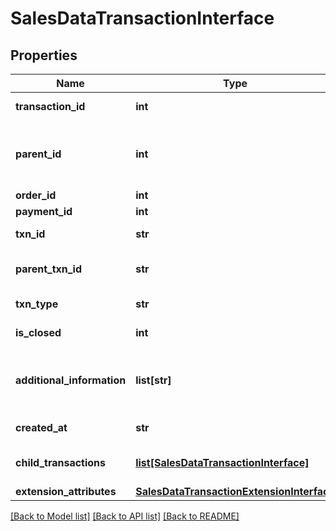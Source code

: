 # SalesDataTransactionInterface

## Properties
Name | Type | Description | Notes
------------ | ------------- | ------------- | -------------
**transaction_id** | **int** | Transaction ID. | 
**parent_id** | **int** | The parent ID for the transaction. Otherwise, null. | [optional] 
**order_id** | **int** | Order ID. | 
**payment_id** | **int** | Payment ID. | 
**txn_id** | **str** | Transaction business ID. | 
**parent_txn_id** | **str** | Parent transaction business ID. | 
**txn_type** | **str** | Transaction type. | 
**is_closed** | **int** | Is-closed flag value. | 
**additional_information** | **list[str]** | Array of additional information. Otherwise, null. | [optional] 
**created_at** | **str** | Created-at timestamp. | 
**child_transactions** | [**list[SalesDataTransactionInterface]**](SalesDataTransactionInterface.md) | Array of child transactions. | 
**extension_attributes** | [**SalesDataTransactionExtensionInterface**](SalesDataTransactionExtensionInterface.md) |  | [optional] 

[[Back to Model list]](../README.md#documentation-for-models) [[Back to API list]](../README.md#documentation-for-api-endpoints) [[Back to README]](../README.md)


